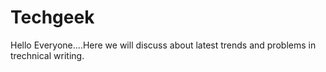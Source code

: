 # Techgeek
Hello Everyone....Here we will discuss about latest trends and problems in trechnical writing.
